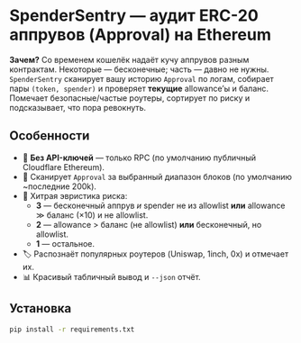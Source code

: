 # SpenderSentry — аудит ERC-20 аппрувов (Approval) на Ethereum

**Зачем?** Со временем кошелёк надаёт кучу аппрувов разным контрактам. Некоторые — бесконечные; часть — давно не нужны.
`SpenderSentry` сканирует вашу историю `Approval` по логам, собирает пары `(token, spender)` и проверяет **текущие** allowance’ы
и баланс. Помечает безопасные/частые роутеры, сортирует по риску и подсказывает, что пора ревокнуть.

## Особенности
- 🚫 **Без API-ключей** — только RPC (по умолчанию публичный Cloudflare Ethereum).
- 🔎 Сканирует `Approval` за выбранный диапазон блоков (по умолчанию ~последние 200k).
- 🧠 Хитрая эвристика риска:
  - **3** — бесконечный аппрув _и_ spender не из allowlist **или** allowance ≫ баланс (×10) и не allowlist.
  - **2** — allowance > баланс (не allowlist) **или** бесконечный, но allowlist.
  - **1** — остальное.
- 🏷️ Распознаёт популярных роутеров (Uniswap, 1inch, 0x) и отмечает их.
- 📊 Красивый табличный вывод и `--json` отчёт.

## Установка
```bash
pip install -r requirements.txt
